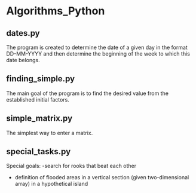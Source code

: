 # Algorithms_Python

 ## dates.py
 The program is created to determine the date of a given day in the format DD-MM-YYYY and then determine the beginning of the week to which this date belongs.

## finding_simple.py
The main goal of the program is to find the desired value from the established initial factors.

## simple_matrix.py
The simplest way to enter a matrix.

## special_tasks.py
Special goals:
-search for rooks that beat each other
- definition of flooded areas in a vertical section (given two-dimensional array) in a hypothetical island
